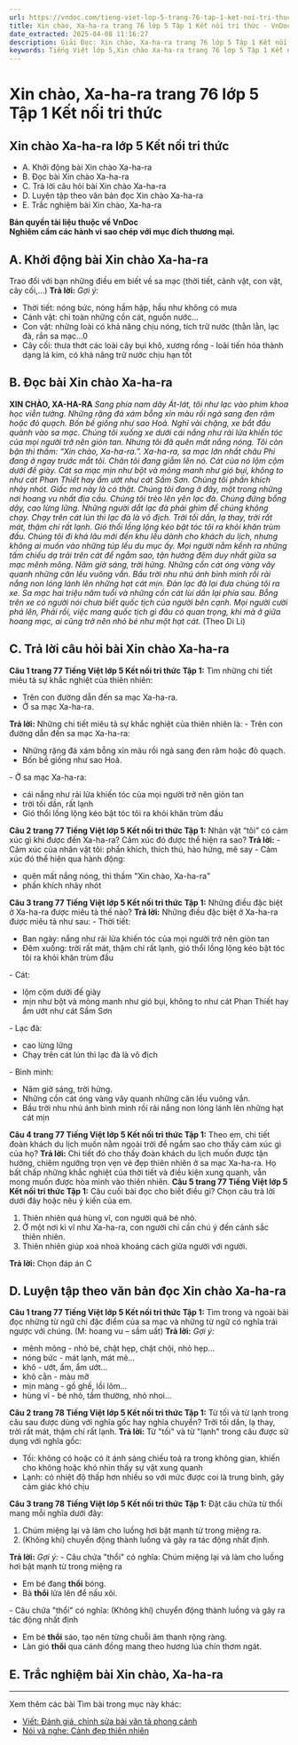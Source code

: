 ```yaml
---
url: https://vndoc.com/tieng-viet-lop-5-trang-76-tap-1-ket-noi-tri-thuc-319731
title: Xin chào, Xa-ha-ra trang 76 lớp 5 Tập 1 Kết nối tri thức - VnDoc.com
date_extracted: 2025-04-08 11:16:27
description: Giải Đọc: Xin chào, Xa-ha-ra trang 76 lớp 5 Tập 1 Kết nối tri thức gồm các phần hướng dẫn giải chi tiết, đầy đủ nhất chỉ có trên VnDoc. Mời các bạn tham khảo.
keywords: Tiếng Việt lớp 5,Xin chào Xa-ha-ra trang 76 lớp 5 Tập 1 Kết nối tri thức,Tiếng Việt lớp 5 trang 76 Tập 1 Kết nối tri thức,Xin chào Xa-ha-ra lớp 5 Kết nối tri thức,Tiếng Việt lớp 5 Tập 1 trang 76 Kết nối tri thức,Trả lời câu hỏi Xin chào Xa-ha-ra,Đọc Xin chào Xa-ha-ra lớp 5,Xin chào Xa-ha-ra lớp 5 trang 76,Tiếng Việt lớp 5 Kết nối tri thức,Tiếng Việt lớp 5 Tập 1,sgk Tiếng Việt lớp 5
---
```


# Xin chào, Xa-ha-ra trang 76 lớp 5 Tập 1 Kết nối tri thức
## **Xin chào Xa-ha-ra lớp 5 Kết nối tri thức**
  * A. Khởi động bài Xin chào Xa-ha-ra
  * B. Đọc bài Xin chào Xa-ha-ra
  * C. Trả lời câu hỏi bài Xin chào Xa-ha-ra
  * D. Luyện tập theo văn bản đọc Xin chào Xa-ha-ra
  * E. Trắc nghiệm bài Xin chào, Xa-ha-ra

**Bản quyền tài liệu thuộc về VnDoc**  
**Nghiêm cấm các hành vi sao chép với mục đích thương mại.**
## **A. Khởi động bài Xin chào Xa-ha-ra**
Trao đổi với bạn những điều em biết về sa mạc \(thời tiết, cảnh vật, con vật, cây cối,...\)
**Trả lời:**
_Gợi ý:_
  * Thời tiết: nóng bức, nóng hầm hập, hầu như không có mưa
  * Cảnh vật: chỉ toàn những cồn cát, nguồn nước...
  * Con vật: những loài có khả năng chịu nóng, tích trữ nước \(thằn lằn, lạc đà, rắn sa mạc...0
  * Cây cối: thưa thớt các loài cây bụi khô, xương rồng - loài tiến hóa thành dạng lá kim, có khả năng trữ nước chịu hạn tốt

## **B. Đọc bài Xin chào Xa-ha-ra**
**XIN CHÀO, XA-HA-RA**
 _Sang phía nam dãy Át-lát, tôi như lạc vào phim khoa học viễn tưởng. Những rặng đá xám bỗng xỉn màu rồi ngả sang đen râm hoặc đỏ quạch. Bốn bề giống như sao Hoả._
_Nghỉ vài chặng, xe bắt đầu quành vào sa mạc. Chúng tôi xuống xe dưới cái nắng như rải lửa khiến tóc của mọi người trở nên giòn tan. Nhưng tôi đã quên mất nắng nóng. Tôi còn bận thì thầm: “Xin chào, Xa-ha-ra.”._
_Xa-ha-ra, sa mạc lớn nhất châu Phi đang ở ngay trước mắt tôi. Chân tôi đang giẫm lên nó. Cát của nó lộm cộm dưới đế giày. Cát sa mạc mịn như bột và mỏng manh như gió bụi, không to như cát Phan Thiết hay ẩm ướt như cát Sầm Sơn. Chúng tôi phấn khích nhảy nhót. Giấc mơ này là có thật. Chúng tôi đang ở đây, một trong những nơi hoang vu nhất địa cầu._
_Chúng tôi trèo lên yên lạc đà. Chúng đứng bổng dậy, cao lừng lững. Những người dắt lạc đà phải ghìm để chúng không chạy. Chạy trên cát lún thì lạc đà là vô địch._
_Trời tối dần, lạ thay, trời rất mát, thậm chí rất lạnh. Gió thổi lồng lộng kéo bật tóc tôi ra khỏi khăn trùm đầu. Chúng tôi đi khá lâu mới đến khu lều dành cho khách du lịch, nhưng không ai muốn vào những túp lều du mục ấy. Mọi người nằm kềnh ra những tấm chiếu dạ trải trên cát để ngắm sao, tận hưởng đêm duy nhất giữa sa mạc mênh mông._
_Năm giờ sáng, trời hửng. Những cồn cát óng vàng vây quanh những căn lều vuông vắn. Bầu trời nhu nhú ánh bình minh rồi rải nắng non lóng lánh lên những hạt cát mịn. Đàn lạc đà lại đưa chúng tôi ra xe. Sa mạc hai triệu năm tuổi và những cồn cát lùi dần lại phía sau. Bỗng trên xe có người nói chưa biết quốc tịch của người bên cạnh. Mọi người cười phá lên, Phải rồi, việc mang quốc tịch gì đâu có quan trọng, khi mà ở giữa hoang mạc, ai cũng trở nên nhỏ bé như một hạt cát._
\(Theo Di Li\)
## **C. Trả lời câu hỏi bài Xin chào Xa-ha-ra**
**Câu 1 trang 77 Tiếng Việt lớp 5 Kết nối tri thức Tập 1:** Tìm những chi tiết miêu tả sự khắc nghiệt của thiên nhiên:
  * Trên con đường dẫn đến sa mạc Xa-ha-ra.
  * Ở sa mạc Xa-ha-ra.

**Trả lời:**
Những chi tiết miêu tả sự khắc nghiệt của thiên nhiên là:
\- Trên con đường dẫn đến sa mạc Xa-ha-ra:
  * Những rặng đá xám bỗng xỉn màu rồi ngả sang đen râm hoặc đỏ quạch.
  * Bốn bề giống như sao Hoả.

\- Ở sa mạc Xa-ha-ra:
  * cái nắng như rải lửa khiến tóc của mọi người trở nên giòn tan
  * trời tối dần, rất lạnh
  * Gió thổi lồng lộng kéo bật tóc tôi ra khỏi khăn trùm đầu

**Câu 2 trang 77 Tiếng Việt lớp 5 Kết nối tri thức Tập 1:** Nhân vật “tôi” có cảm xúc gì khi được đến Xa-ha-ra? Cảm xúc đó được thể hiện ra sao?
**Trả lời:**
\- Cảm xúc của nhân vật tôi: phấn khích, thích thú, hào hứng, mê say
\- Cảm xúc đó thể hiện qua hành động:
  * quên mất nắng nóng, thì thầm "Xin chào, Xa-ha-ra"
  * phấn khích nhảy nhót

**Câu 3 trang 77 Tiếng Việt lớp 5 Kết nối tri thức Tập 1:** Những điều đặc biệt ở Xa-ha-ra được miêu tả thế nào?
**Trả lời:**
Những điều đặc biệt ở Xa-ha-ra được miêu tả như sau:
\- Thời tiết:
  * Ban ngày: nắng như rải lửa khiến tóc của mọi người trở nên giòn tan
  * Đêm xuống: trời rất mát, thậm chí rất lạnh, gió thổi lồng lộng kéo bật tóc tôi ra khỏi khăn trùm đầu

\- Cát:
  * lộm cộm dưới đế giày
  * mịn như bột và mỏng manh như gió bụi, không to như cát Phan Thiết hay ẩm ướt như cát Sầm Sơn

\- Lạc đà:
  * cao lừng lững
  * Chạy trên cát lún thì lạc đà là vô địch

\- Bình minh:
  * Năm giờ sáng, trời hửng.
  * Những cồn cát óng vàng vây quanh những căn lều vuông vắn.
  * Bầu trời nhu nhú ánh bình minh rồi rải nắng non lóng lánh lên những hạt cát mịn

**Câu 4 trang 77 Tiếng Việt lớp 5 Kết nối tri thức Tập 1:** Theo em, chi tiết đoàn khách du lịch muốn nằm ngoài trời để ngắm sao cho thấy cảm xúc gì của họ?
**Trả lời:**
Chi tiết đó cho thấy đoàn khách du lịch muốn được tận hưởng, chiêm ngưỡng trọn vẹn vẻ đẹp thiên nhiên ở sa mạc Xa-ha-ra. Họ bất chấp những khắc nghiệt của thời tiết và điều kiện xung quanh, vẫn mong muốn được hòa mình vào thiên nhiên.
**Câu 5 trang 77 Tiếng Việt lớp 5 Kết nối tri thức Tập 1:** Câu cuối bài đọc cho biết điều gì? Chọn câu trả lời dưới đây hoặc nêu ý kiến của em.
  1. Thiên nhiên quá hùng vĩ, con người quá bé nhỏ.
  2. Ở một nơi kì vĩ như Xa-ha-ra, con người chỉ cần chú ý đến cảnh sắc thiên nhiên.
  3. Thiên nhiên giúp xoá nhoà khoảng cách giữa người với người.

**Trả lời:**
Chọn đáp án C
## **D. Luyện tập theo văn bản đọc Xin chào Xa-ha-ra**
**Câu 1 trang 77 Tiếng Việt lớp 5 Kết nối tri thức Tập 1:** Tìm trong và ngoài bài đọc những từ ngữ chỉ đặc điểm của sa mạc và những từ ngữ có nghĩa trái ngược với chúng. \(M: hoang vu – sầm uất\)
**Trả lời:**
_Gợi ý:_
  * mênh mông - nhỏ bé, chật hẹp, chật chội, nhỏ hẹp...
  * nóng bức - mát lạnh, mát mẻ...
  * khô - ướt, ẩm, ẩm ướt...
  * khô cằn - màu mỡ
  * mịn màng - gồ ghề, lồi lõm...
  * hùng vĩ - bé nhỏ, tầm thường, nhỏ nhoi...

**Câu 2 trang 78 Tiếng Việt lớp 5 Kết nối tri thức Tập 1:** Từ tối và từ lạnh trong câu sau được dùng với nghĩa gốc hay nghĩa chuyển?
Trời tối dần, lạ thay, trời rất mát, thậm chí rất lạnh.
**Trả lời:**
Từ "tối" và từ "lạnh" trong câu được sử dụng với nghĩa gốc:
  * Tối: không có hoặc có ít ánh sáng chiếu toả ra trong không gian, khiến cho không hoặc khó nhìn thấy sự vật xung quanh
  * Lạnh: có nhiệt độ thấp hơn nhiều so với mức được coi là trung bình, gây cảm giác khó chịu

**Câu 3 trang 78 Tiếng Việt lớp 5 Kết nối tri thức Tập 1:** Đặt câu chứa từ thổi mang mỗi nghĩa dưới đây:
  1. Chúm miệng lại và làm cho luồng hơi bật mạnh từ trong miệng ra.
  2. \(Không khí\) chuyển động thành luồng và gây ra tác động nhất định.

**Trả lời:**
_Gợi ý:_
\- Câu chứa "thổi" có nghĩa: Chúm miệng lại và làm cho luồng hơi bật mạnh từ trong miệng ra
  * Em bé đang **thổi** bóng.
  * Bà **thổi** lửa lên để nấu xôi.

\- Câu chứa "thổi" có nghĩa: \(Không khí\) chuyển động thành luồng và gây ra tác động nhất định
  * Em bé **thổi** sáo, tạo nên từng chuỗi âm thanh rộng ràng.
  * Làn gió **thổi** qua cánh đồng mang theo hương lúa chín thơm ngát.

## **E. Trắc nghiệm bài Xin chào, Xa-ha-ra**
****
Xem thêm các bài Tìm bài trong mục này khác:
  * [Viết: Đánh giá, chỉnh sửa bài văn tả phong cảnh](</tieng-viet-lop-5-trang-78-tap-1-ket-noi-tri-thuc-319742>)
  * [Nói và nghe: Cảnh đẹp thiên nhiên](</tieng-viet-lop-5-trang-79-tap-1-ket-noi-tri-thuc-319745>)

